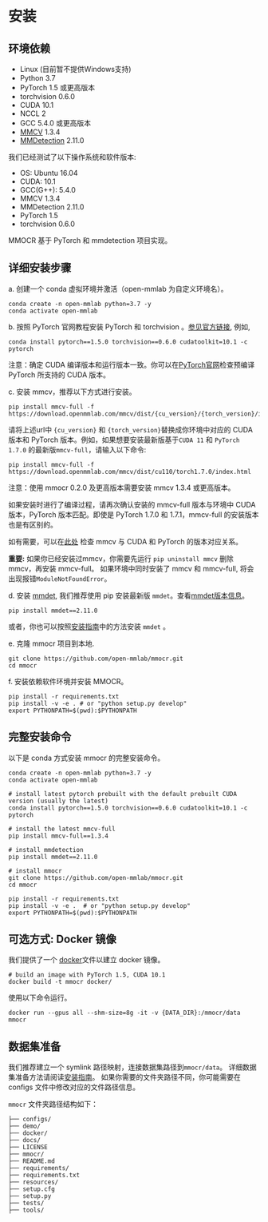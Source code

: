 # 安装

## 环境依赖

- Linux (目前暂不提供Windows支持)
- Python 3.7
- PyTorch 1.5 或更高版本
- torchvision 0.6.0
- CUDA 10.1
- NCCL 2
- GCC 5.4.0 或更高版本
- [MMCV](https://mmcv.readthedocs.io/en/latest/#installation) 1.3.4
- [MMDetection](https://mmdetection.readthedocs.io/en/latest/#installation) 2.11.0

我们已经测试了以下操作系统和软件版本:

- OS: Ubuntu 16.04
- CUDA: 10.1
- GCC(G++): 5.4.0
- MMCV 1.3.4
- MMDetection 2.11.0
- PyTorch 1.5
- torchvision 0.6.0

MMOCR 基于 PyTorch 和 mmdetection 项目实现。

## 详细安装步骤

a. 创建一个 conda 虚拟环境并激活（open-mmlab 为自定义环境名）。

```shell
conda create -n open-mmlab python=3.7 -y
conda activate open-mmlab
```

b. 按照 PyTorch 官网教程安装 PyTorch 和 torchvision 。[参见官方链接](https://pytorch.org/), 例如,

```shell
conda install pytorch==1.5.0 torchvision==0.6.0 cudatoolkit=10.1 -c pytorch
```
注意：确定 CUDA 编译版本和运行版本一致。你可以在[PyTorch官网](https://pytorch.org/)检查预编译 PyTorch 所支持的 CUDA 版本。


c. 安装 mmcv，推荐以下方式进行安装。

```shell
pip install mmcv-full -f https://download.openmmlab.com/mmcv/dist/{cu_version}/{torch_version}/index.html
```

请将上述url中 ``{cu_version}`` 和 ``{torch_version}``替换成你环境中对应的 CUDA 版本和 PyTorch 版本。例如，如果想要安装最新版基于``CUDA 11`` 和 ``PyTorch 1.7.0`` 的最新版``mmcv-full``，请输入以下命令:

```shell
pip install mmcv-full -f https://download.openmmlab.com/mmcv/dist/cu110/torch1.7.0/index.html
```
注意：使用 mmocr 0.2.0 及更高版本需要安装 mmcv 1.3.4 或更高版本。

如果安装时进行了编译过程，请再次确认安装的 mmcv-full 版本与环境中 CUDA 版本，PyTorch 版本匹配。即使是 PyTorch 1.7.0 和 1.7.1，mmcv-full 的安装版本也是有区别的。

如有需要，可以在[此处](https://github.com/open-mmlab/mmcv#installation) 检查 mmcv 与 CUDA 和 PyTorch 的版本对应关系。 

**重要:** 如果你已经安装过mmcv，你需要先运行 `pip uninstall mmcv` 删除 mmcv，再安装 mmcv-full。 如果环境中同时安装了 mmcv 和 mmcv-full, 将会出现报错`ModuleNotFoundError`。

d. 安装 [mmdet](https://github.com/open-mmlab/mmdetection.git), 我们推荐使用 pip 安装最新版 `mmdet`。查看[mmdet版本信息](https://pypi.org/project/mmdet/)。

```shell
pip install mmdet==2.11.0
```

或者，你也可以按照[安装指南](https://github.com/open-mmlab/mmdetection/blob/master/docs/get_started.md)中的方法安装 `mmdet` 。


e. 克隆 mmocr 项目到本地.

```shell
git clone https://github.com/open-mmlab/mmocr.git
cd mmocr
```

f. 安装依赖软件环境并安装 MMOCR。

```shell
pip install -r requirements.txt
pip install -v -e . # or "python setup.py develop"
export PYTHONPATH=$(pwd):$PYTHONPATH
```

## 完整安装命令

以下是 conda 方式安装 mmocr 的完整安装命令。

```shell
conda create -n open-mmlab python=3.7 -y
conda activate open-mmlab

# install latest pytorch prebuilt with the default prebuilt CUDA version (usually the latest)
conda install pytorch==1.5.0 torchvision==0.6.0 cudatoolkit=10.1 -c pytorch

# install the latest mmcv-full
pip install mmcv-full==1.3.4

# install mmdetection
pip install mmdet==2.11.0

# install mmocr
git clone https://github.com/open-mmlab/mmocr.git
cd mmocr

pip install -r requirements.txt
pip install -v -e .  # or "python setup.py develop"
export PYTHONPATH=$(pwd):$PYTHONPATH
```

## 可选方式: Docker 镜像

我们提供了一个 [docker](https://github.com/open-mmlab/mmocr/blob/master/docker/Dockerfile)文件以建立 docker 镜像。

```shell
# build an image with PyTorch 1.5, CUDA 10.1
docker build -t mmocr docker/
```

使用以下命令运行。

```shell
docker run --gpus all --shm-size=8g -it -v {DATA_DIR}:/mmocr/data mmocr
```

## 数据集准备

我们推荐建立一个 symlink 路径映射，连接数据集路径到`mmocr/data`。 详细数据集准备方法请阅读[安装指南](datasets.md)。
如果你需要的文件夹路径不同，你可能需要在 configs 文件中修改对应的文件路径信息。

 `mmocr` 文件夹路径结构如下：
```
├── configs/
├── demo/
├── docker/
├── docs/
├── LICENSE
├── mmocr/
├── README.md
├── requirements/
├── requirements.txt
├── resources/
├── setup.cfg
├── setup.py
├── tests/
├── tools/
```
